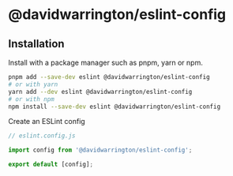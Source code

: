 # @davidwarrington/eslint-config

## Installation

Install with a package manager such as pnpm, yarn or npm.

```bash
pnpm add --save-dev eslint @davidwarrington/eslint-config
# or with yarn
yarn add --dev eslint @davidwarrington/eslint-config
# or with npm
npm install --save-dev eslint @davidwarrington/eslint-config
```

Create an ESLint config

```js
// eslint.config.js

import config from '@davidwarrington/eslint-config';

export default [config];
```
